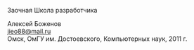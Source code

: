 Заочная Школа разработчика  

Алексей Боженов  
jieo88@mail.ru  
Омск, ОмГУ им. Достоевского, Компьютерных наук, 2011 г.

